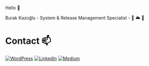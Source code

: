 Hello 👋

Burak Kazoğlu - System & Release Management Specialist - 🐧 🌥 🐳

<h1>Contact 📫</h1>

[![WordPress](https://img.shields.io/badge/WordPress-%23117AC9.svg?style=for-the-badge&logo=WordPress&logoColor=white)](https://btrehberi.com) [![LinkedIn](https://img.shields.io/badge/linkedin-%230077B5.svg?style=for-the-badge&logo=linkedin&logoColor=white)](https://tr.linkedin.com/in/burakkazoglu) [![Medium](https://img.shields.io/badge/Medium-%23000000.svg?style=for-the-badge&logo=Medium&logoColor=white)](https://medium.com/@burakkazoglu)


